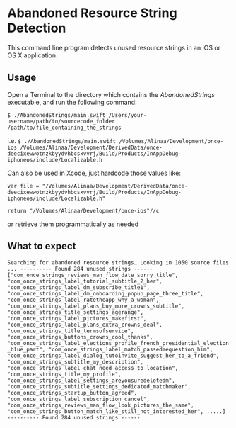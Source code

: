 # Abandoned Resource String Detection
This command line program detects unused resource strings in an iOS or OS X application.

## Usage
Open a Terminal to the directory which contains the *AbandonedStrings* executable, and run the following command:

`$ ./AbandonedStrings/main.swift /Users/your-username/path/to/sourcecode_folder /path/to/file_containing_the_strings`

i.e. `$ ./AbandonedStrings/main.swift /Volumes/Alinaa/Development/once-ios /Volumes/Alinaa/Development/DerivedData/once-deecixewwotnzkbyydvhbcsxvvrj/Build/Products/InAppDebug-iphoneos/include/Localizable.h`

Can also be used in Xcode, just hardcode those values like:

`var file = "/Volumes/Alinaa/Development/DerivedData/once-deecixewwotnzkbyydvhbcsxvvrj/Build/Products/InAppDebug-iphoneos/include/Localizable.h"`

`return "/Volumes/Alinaa/Development/once-ios"//c`

or retrieve them programmatically as needed

## What to expect

`Searching for abandoned resource strings…
Looking in 1050 source files ...
---------- Found 284 unused strings ------
["com_once_strings_reviews_man_flow_date_sorry_title", "com_once_strings_label_tutorial_subtitle_2_her", "com_once_strings_label_dm_subscribe_title1", "com_once_strings_label_dm_onboarding_popup_page_three_title", "com_once_strings_label_ratetheapp_why_a_woman", "com_once_strings_label_plans_buy_more_crowns_subtitle", "com_once_strings_title_settings_agerange", "com_once_strings_label_pictures_makefirst", "com_once_strings_label_plans_extra_crowns_deal", "com_once_strings_title_termsofservice", "com_once_strings_buttons_crowns_cool_thanks", "com_once_strings_label_elections_profile_french_presidential_election_blue_part", "com_once_strings_label_match_passedmequestion_him", "com_once_strings_label_dialog_tutoinvite_suggest_her_to_a_friend", "com_once_strings_subtitle_my_description", "com_once_strings_label_chat_need_access_to_location", "com_once_strings_title_my_profile", "com_once_strings_label_settings_areyousuredeletedm", "com_once_strings_subtitle_settings_dedicated_matchmaker", "com_once_strings_startup_button_agreed", "com_once_strings_label_subscription_cancel", "com_once_strings_reviews_man_flow_look_pictures_the_same", "com_once_strings_button_match_like_still_not_interested_her", .....]
---------- Found 284 unused strings ------`
